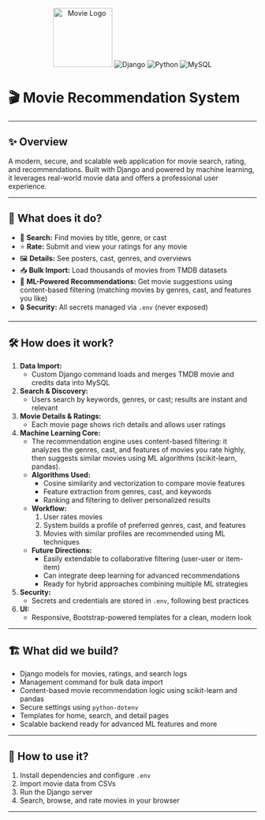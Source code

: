 <p align="center">
  <img src="https://cdn-icons-png.flaticon.com/512/597/597177.png" alt="Movie Logo" width="120"/>
  <img src="https://img.shields.io/badge/Django-5.2-green?logo=django" alt="Django">
  <img src="https://img.shields.io/badge/Python-3.12-blue?logo=python" alt="Python">
  <img src="https://img.shields.io/badge/MySQL-Database-orange?logo=mysql" alt="MySQL">
</p>

# 🎬 Movie Recommendation System

---

## ✨ Overview
A modern, secure, and scalable web application for movie search, rating, and recommendations. Built with Django and powered by machine learning, it leverages real-world movie data and offers a professional user experience.

---

## 🎯 What does it do?
- 🔎 **Search:** Find movies by title, genre, or cast
- ⭐ **Rate:** Submit and view your ratings for any movie
- 🖼️ **Details:** See posters, cast, genres, and overviews
- 📥 **Bulk Import:** Load thousands of movies from TMDB datasets
- 🤖 **ML-Powered Recommendations:** Get movie suggestions using content-based filtering (matching movies by genres, cast, and features you like)
- 🔒 **Security:** All secrets managed via `.env` (never exposed)

---

## 🛠️ How does it work?
1. **Data Import:**
   - Custom Django command loads and merges TMDB movie and credits data into MySQL
2. **Search & Discovery:**
   - Users search by keywords, genres, or cast; results are instant and relevant
3. **Movie Details & Ratings:**
   - Each movie page shows rich details and allows user ratings
4. **Machine Learning Core:**
   - The recommendation engine uses content-based filtering: it analyzes the genres, cast, and features of movies you rate highly, then suggests similar movies using ML algorithms (scikit-learn, pandas).
   - **Algorithms Used:**
     - Cosine similarity and vectorization to compare movie features
     - Feature extraction from genres, cast, and keywords
     - Ranking and filtering to deliver personalized results
   - **Workflow:**
     1. User rates movies
     2. System builds a profile of preferred genres, cast, and features
     3. Movies with similar profiles are recommended using ML techniques
   - **Future Directions:**
     - Easily extendable to collaborative filtering (user-user or item-item)
     - Can integrate deep learning for advanced recommendations
     - Ready for hybrid approaches combining multiple ML strategies
5. **Security:**
   - Secrets and credentials are stored in `.env`, following best practices
6. **UI:**
   - Responsive, Bootstrap-powered templates for a clean, modern look

---

## 🏗️ What did we build?
- Django models for movies, ratings, and search logs
- Management command for bulk data import
- Content-based movie recommendation logic using scikit-learn and pandas
- Secure settings using `python-dotenv`
- Templates for home, search, and detail pages
- Scalable backend ready for advanced ML features and more

---

## 🚦 How to use it?
1. Install dependencies and configure `.env`
2. Import movie data from CSVs
3. Run the Django server
4. Search, browse, and rate movies in your browser

---
